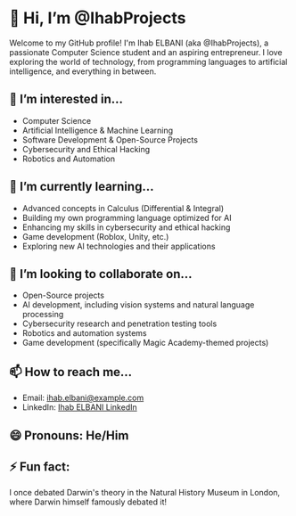 # 👋 Hi, I’m @IhabProjects

Welcome to my GitHub profile! I'm Ihab ELBANI (aka @IhabProjects), a passionate Computer Science student and an aspiring entrepreneur. I love exploring the world of technology, from programming languages to artificial intelligence, and everything in between. 

## 👀 I’m interested in...
- Computer Science
- Artificial Intelligence & Machine Learning
- Software Development & Open-Source Projects
- Cybersecurity and Ethical Hacking
- Robotics and Automation

## 🌱 I’m currently learning...
- Advanced concepts in Calculus (Differential & Integral)
- Building my own programming language optimized for AI
- Enhancing my skills in cybersecurity and ethical hacking
- Game development (Roblox, Unity, etc.)
- Exploring new AI technologies and their applications

## 💞️ I’m looking to collaborate on...
- Open-Source projects
- AI development, including vision systems and natural language processing
- Cybersecurity research and penetration testing tools
- Robotics and automation systems
- Game development (specifically Magic Academy-themed projects)

## 📫 How to reach me...
- Email: ihab.elbani@example.com
- LinkedIn: [Ihab ELBANI LinkedIn](https://www.linkedin.com/in/ihabelbani)

## 😄 Pronouns: He/Him

## ⚡ Fun fact: 
I once debated Darwin's theory in the Natural History Museum in London, where Darwin himself famously debated it!

<!---
IhabProjects/IhabProjects is a ✨ special ✨ repository because its `README.md` (this file) appears on your GitHub profile.
You can click the Preview link to take a look at your changes.
--->
